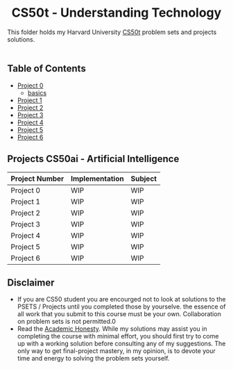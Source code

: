 <h1 align="center"> CS50t - Understanding Technology </h1>

This folder holds my Harvard University <a href="https://cs50.harvard.edu/technology/2017/">CS50t</a> problem sets and projects solutions.
<br/><br/>

## Table of Contents

- [Project 0](project0)
  - [basics](project0/basic)
- [Project 1](project1)
- [Project 2](project2)
- [Project 3](project3)
- [Project 4](project4)
- [Project 5](project5)
- [Project 6](project5)

## Projects CS50ai - Artificial Intelligence

| Project Number | Implementation | Subject |
| -------------- | -------------- | ------- |
| Project 0      | WIP            | WIP     |
| Project 1      | WIP            | WIP     |
| Project 2      | WIP            | WIP     |
| Project 3      | WIP            | WIP     |
| Project 4      | WIP            | WIP     |
| Project 5      | WIP            | WIP     |
| Project 6      | WIP            | WIP     |

## Disclaimer

- If you are CS50 student you are encourged not to look at solutions to the PSETS / Projects until you completed those by yourselve. the essence of all work that you submit to this course must be your own. Collaboration on problem sets is not permitted.0
- Read the [Academic Honesty](https://cs50.harvard.edu/x/2021/honesty/). While my solutions may assist you in completing the course with minimal effort, you should first try to come up with a working solution before consulting any of my suggestions. The only way to get final-project mastery, in my opinion, is to devote your time and energy to solving the problem sets yourself.
